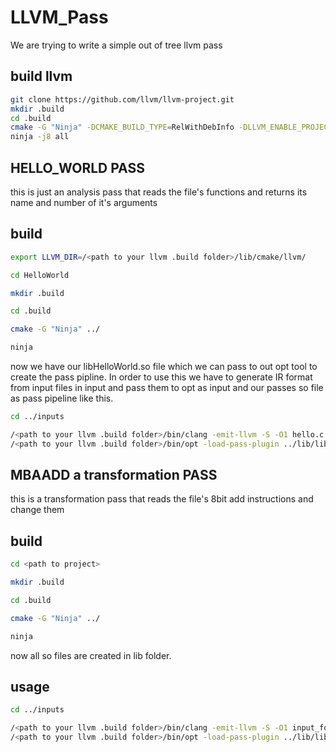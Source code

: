 # LLVM_Pass

We are trying to write a simple out of tree llvm pass

## build llvm



```bash
git clone https://github.com/llvm/llvm-project.git
mkdir .build
cd .build
cmake -G "Ninja" -DCMAKE_BUILD_TYPE=RelWithDebInfo -DLLVM_ENABLE_PROJECTS="clang" -DLLVM_TARGETS_TO_BUILD="X86" -DLLVM_USE_LINKER=gold -DLLVM_PARALLEL_LINK_JOBS=2 ../llvm-project/llvm
ninja -j8 all
```

## HELLO_WORLD PASS
this is just an analysis pass that reads the file's functions and returns its name and number of it's arguments

## build

```bash
export LLVM_DIR=/<path to your llvm .build folder>/lib/cmake/llvm/

cd HelloWorld

mkdir .build

cd .build

cmake -G "Ninja" ../

ninja
```
now we have our libHelloWorld.so file which we can pass to out opt tool to create the pass pipline.
In order to use this we have to generate IR format from input files in input and pass them to opt as input and our passes so file as pass pipeline like this.

```bash
cd ../inputs

/<path to your llvm .build folder>/bin/clang -emit-llvm -S -O1 hello.c
/<path to your llvm .build folder>/bin/opt -load-pass-plugin ../lib/libHelloWorld.so -passes=hello-world -disable-output hello.ll

```
## MBAADD a transformation PASS
this is a transformation pass that reads the file's 8bit add instructions and change them

## build
```bash
cd <path to project>

mkdir .build

cd .build

cmake -G "Ninja" ../

ninja
```
now all so files are created in lib folder.

## usage
```bash
cd ../inputs

/<path to your llvm .build folder>/bin/clang -emit-llvm -S -O1 input_for_mba.c 
/<path to your llvm .build folder>/bin/opt -load-pass-plugin ../lib/libMBAAdd.so -passes=mba-add input_for_mba.ll -S -o output_for_mba.c

```